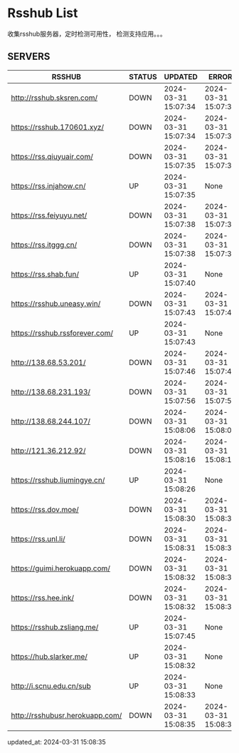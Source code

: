# Rsshub List

收集rsshub服务器，定时检测可用性， 检测支持应用。。。


## SERVERS

|  RSSHUB   | STATUS  | UPDATED  | ERROR  | TWITTER |  
|  ----  | ----  | ----  | ----  | ---- |  
| http://rsshub.sksren.com/ | DOWN | 2024-03-31 15:07:34 | 2024-03-31 15:07:34 |  
| https://rsshub.170601.xyz/ | DOWN | 2024-03-31 15:07:34 | 2024-03-31 15:07:34 |  
| https://rss.qiuyuair.com/ | DOWN | 2024-03-31 15:07:35 | 2024-03-31 15:07:35 |  
| https://rss.injahow.cn/ | UP | 2024-03-31 15:07:35 | None ||  
| https://rss.feiyuyu.net/ | DOWN | 2024-03-31 15:07:38 | 2024-03-31 15:07:38 |  
| https://rss.itggg.cn/ | DOWN | 2024-03-31 15:07:38 | 2024-03-31 15:07:38 |  
| https://rss.shab.fun/ | UP | 2024-03-31 15:07:40 | None ||  
| https://rsshub.uneasy.win/ | DOWN | 2024-03-31 15:07:43 | 2024-03-31 15:07:43 |  
| https://rsshub.rssforever.com/ | UP | 2024-03-31 15:07:43 | None ||  
| http://138.68.53.201/ | DOWN | 2024-03-31 15:07:46 | 2024-03-31 15:07:46 |  
| http://138.68.231.193/ | DOWN | 2024-03-31 15:07:56 | 2024-03-31 15:07:56 |  
| http://138.68.244.107/ | DOWN | 2024-03-31 15:08:06 | 2024-03-31 15:08:06 |  
| http://121.36.212.92/ | DOWN | 2024-03-31 15:08:16 | 2024-03-31 15:08:16 |  
| https://rsshub.liumingye.cn/ | UP | 2024-03-31 15:08:26 | None ||  
| https://rss.dov.moe/ | DOWN | 2024-03-31 15:08:30 | 2024-03-31 15:08:30 |  
| https://rss.unl.li/ | DOWN | 2024-03-31 15:08:31 | 2024-03-31 15:08:31 |  
| https://guimi.herokuapp.com/ | DOWN | 2024-03-31 15:08:32 | 2024-03-31 15:08:32 |  
| https://rss.hee.ink/ | DOWN | 2024-03-31 15:08:32 | 2024-03-31 15:08:32 |  
| https://rsshub.zsliang.me/ | UP | 2024-03-31 15:07:45 | None |OK|  
| https://hub.slarker.me/ | UP | 2024-03-31 15:08:32 | None ||  
| http://i.scnu.edu.cn/sub | UP | 2024-03-31 15:08:33 | None ||  
| http://rsshubusr.herokuapp.com/ | DOWN | 2024-03-31 15:08:35 | 2024-03-31 15:08:35 |  
  

updated_at: 2024-03-31 15:08:35  
